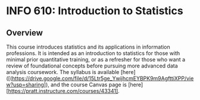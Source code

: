 # INFO 610: Introduction to Statistics

## Overview
This course introduces statistics and its applications in information professions. It is intended as an introduction to statistics for those with minimal prior quantitative training, or as a refresher for those who want a review of foundational concepts before pursuing more advanced data analysis coursework. The syllabus is available [here]([(https://drive.google.com/file/d/15Ltr5ge_YwijhcmEYBPK9m9AgfttiXPP/view?usp=sharing]), and the course Canvas page is [here][https://pratt.instructure.com/courses/43341]. 
